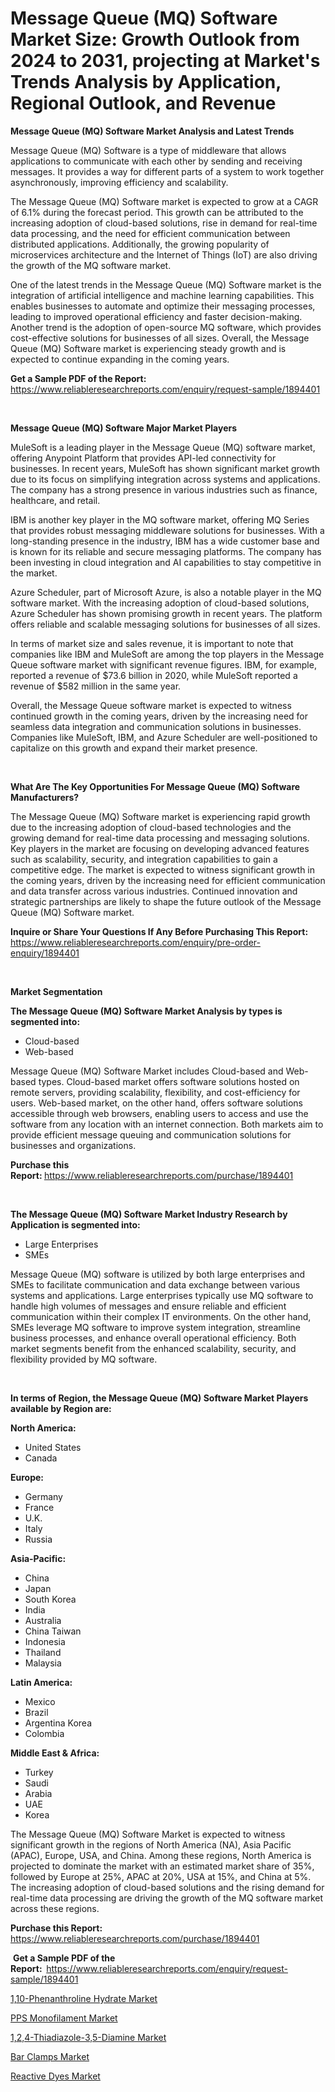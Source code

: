 <p><h1>Message Queue (MQ) Software Market Size: Growth Outlook from 2024 to 2031, projecting at Market's Trends Analysis by Application, Regional Outlook, and Revenue</h1></p><p><strong>Message Queue (MQ) Software Market Analysis and Latest Trends</strong></p>
<p><p>Message Queue (MQ) Software is a type of middleware that allows applications to communicate with each other by sending and receiving messages. It provides a way for different parts of a system to work together asynchronously, improving efficiency and scalability.</p><p>The Message Queue (MQ) Software market is expected to grow at a CAGR of 6.1% during the forecast period. This growth can be attributed to the increasing adoption of cloud-based solutions, rise in demand for real-time data processing, and the need for efficient communication between distributed applications. Additionally, the growing popularity of microservices architecture and the Internet of Things (IoT) are also driving the growth of the MQ software market.</p><p>One of the latest trends in the Message Queue (MQ) Software market is the integration of artificial intelligence and machine learning capabilities. This enables businesses to automate and optimize their messaging processes, leading to improved operational efficiency and faster decision-making. Another trend is the adoption of open-source MQ software, which provides cost-effective solutions for businesses of all sizes. Overall, the Message Queue (MQ) Software market is experiencing steady growth and is expected to continue expanding in the coming years.</p></p>
<p><strong>Get a Sample PDF of the Report:&nbsp;</strong> <a href="https://www.reliableresearchreports.com/enquiry/request-sample/1894401">https://www.reliableresearchreports.com/enquiry/request-sample/1894401</a></p>
<p>&nbsp;</p>
<p><strong>Message Queue (MQ) Software Major Market Players</strong></p>
<p><p>MuleSoft is a leading player in the Message Queue (MQ) software market, offering Anypoint Platform that provides API-led connectivity for businesses. In recent years, MuleSoft has shown significant market growth due to its focus on simplifying integration across systems and applications. The company has a strong presence in various industries such as finance, healthcare, and retail.</p><p>IBM is another key player in the MQ software market, offering MQ Series that provides robust messaging middleware solutions for businesses. With a long-standing presence in the industry, IBM has a wide customer base and is known for its reliable and secure messaging platforms. The company has been investing in cloud integration and AI capabilities to stay competitive in the market.</p><p>Azure Scheduler, part of Microsoft Azure, is also a notable player in the MQ software market. With the increasing adoption of cloud-based solutions, Azure Scheduler has shown promising growth in recent years. The platform offers reliable and scalable messaging solutions for businesses of all sizes.</p><p>In terms of market size and sales revenue, it is important to note that companies like IBM and MuleSoft are among the top players in the Message Queue software market with significant revenue figures. IBM, for example, reported a revenue of $73.6 billion in 2020, while MuleSoft reported a revenue of $582 million in the same year.</p><p>Overall, the Message Queue software market is expected to witness continued growth in the coming years, driven by the increasing need for seamless data integration and communication solutions in businesses. Companies like MuleSoft, IBM, and Azure Scheduler are well-positioned to capitalize on this growth and expand their market presence.</p></p>
<p>&nbsp;</p>
<p><strong>What Are The Key Opportunities For Message Queue (MQ) Software Manufacturers?</strong></p>
<p><p>The Message Queue (MQ) Software market is experiencing rapid growth due to the increasing adoption of cloud-based technologies and the growing demand for real-time data processing and messaging solutions. Key players in the market are focusing on developing advanced features such as scalability, security, and integration capabilities to gain a competitive edge. The market is expected to witness significant growth in the coming years, driven by the increasing need for efficient communication and data transfer across various industries. Continued innovation and strategic partnerships are likely to shape the future outlook of the Message Queue (MQ) Software market.</p></p>
<p><strong>Inquire or Share Your Questions If Any Before Purchasing This Report:</strong> <a href="https://www.reliableresearchreports.com/enquiry/pre-order-enquiry/1894401">https://www.reliableresearchreports.com/enquiry/pre-order-enquiry/1894401</a></p>
<p>&nbsp;</p>
<p><strong>Market Segmentation</strong></p>
<p><strong>The Message Queue (MQ) Software Market Analysis by types is segmented into:</strong></p>
<p><ul><li>Cloud-based</li><li>Web-based</li></ul></p>
<p><p>Message Queue (MQ) Software Market includes Cloud-based and Web-based types. Cloud-based market offers software solutions hosted on remote servers, providing scalability, flexibility, and cost-efficiency for users. Web-based market, on the other hand, offers software solutions accessible through web browsers, enabling users to access and use the software from any location with an internet connection. Both markets aim to provide efficient message queuing and communication solutions for businesses and organizations.</p></p>
<p><strong>Purchase this Report:&nbsp;</strong><a href="https://www.reliableresearchreports.com/purchase/1894401">https://www.reliableresearchreports.com/purchase/1894401</a></p>
<p>&nbsp;</p>
<p><strong>The Message Queue (MQ) Software Market Industry Research by Application is segmented into:</strong></p>
<p><ul><li>Large Enterprises</li><li>SMEs</li></ul></p>
<p><p>Message Queue (MQ) software is utilized by both large enterprises and SMEs to facilitate communication and data exchange between various systems and applications. Large enterprises typically use MQ software to handle high volumes of messages and ensure reliable and efficient communication within their complex IT environments. On the other hand, SMEs leverage MQ software to improve system integration, streamline business processes, and enhance overall operational efficiency. Both market segments benefit from the enhanced scalability, security, and flexibility provided by MQ software.</p></p>
<p>&nbsp;</p>
<p><strong>In terms of Region, the Message Queue (MQ) Software Market Players available by Region are:</strong></p>
<p>
    <p> <strong> North America: </strong>
        <ul>
            <li>United States</li>
            <li>Canada</li>
        </ul>
        </p> 
    <p> <strong> Europe: </strong>
        <ul>
            <li>Germany</li>
            <li>France</li>
            <li>U.K.</li>
            <li>Italy</li>
            <li>Russia</li>
        </ul>
        </p> 
    <p> <strong> Asia-Pacific: </strong>
        <ul>
            <li>China</li>
            <li>Japan</li>
            <li>South Korea</li>
            <li>India</li>
            <li>Australia</li>
            <li>China Taiwan</li>
            <li>Indonesia</li>
            <li>Thailand</li>
            <li>Malaysia</li>
        </ul>
        </p> 
    <p> <strong> Latin America: </strong>
        <ul>
            <li>Mexico</li>
            <li>Brazil</li>
            <li>Argentina Korea</li>
            <li>Colombia</li>
        </ul>
        </p> 
    <p> <strong> Middle East & Africa: </strong>
        <ul>
            <li>Turkey</li>
            <li>Saudi</li>
            <li>Arabia</li>
            <li>UAE</li>
            <li>Korea</li>
        </ul>
    </p>
    </p>
<p><p>The Message Queue (MQ) Software Market is expected to witness significant growth in the regions of North America (NA), Asia Pacific (APAC), Europe, USA, and China. Among these regions, North America is projected to dominate the market with an estimated market share of 35%, followed by Europe at 25%, APAC at 20%, USA at 15%, and China at 5%. The increasing adoption of cloud-based solutions and the rising demand for real-time data processing are driving the growth of the MQ software market across these regions.</p></p>
<p><strong>Purchase this Report: </strong><a href="https://www.reliableresearchreports.com/purchase/1894401">https://www.reliableresearchreports.com/purchase/1894401</a></p>
<p>&nbsp;<strong>Get a Sample PDF of the Report:&nbsp;&nbsp;</strong><a href="https://www.reliableresearchreports.com/enquiry/request-sample/1894401">https://www.reliableresearchreports.com/enquiry/request-sample/1894401</a></p>
<p><strong></strong></p>
<p><p><a href="https://bubble-tree-ea4.notion.site/1-10-Phenanthroline-Hydrate-Market-with-the-goal-of-estimating-the-market-size-and-future-growth-pot-ef5e268af3ad4c30af596549db88f374">1,10-Phenanthroline Hydrate Market</a></p><p><a href="https://view.publitas.com/reportprime-1/pps-monofilament-market-furnish-information-about-market-size-market-share-market-dynamics-and-projections-spanning-from-2024-to-2031/">PPS Monofilament Market</a></p><p><a href="https://glittery-fuchsia-86a.notion.site/1-2-4-Thiadiazole-3-5-Diamine-Market-Research-Report-Unlocks-Analysis-on-the-Market-Financial-Status-84f6a11c6ef4489bb42d92f9b8c61e72">1,2,4-Thiadiazole-3,5-Diamine Market</a></p><p><a href="https://woozy-pyroraptor-a1f.notion.site/Bar-Clamps-Market-Size-Global-Industry-Overview-Market-Segmentation-and-Forecast-2024-to-2031-a10388d14a9843aa903ec16f308cf2d9">Bar Clamps Market</a></p><p><a href="https://view.publitas.com/reportprime-1/reactive-dyes-market-challenges-opportunities-and-growth-drivers-and-major-market-players-forecasted-for-period-from-2024-2031/">Reactive Dyes Market</a></p></p>